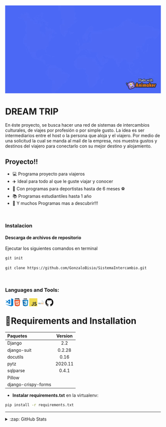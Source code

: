 ![](https://github.com/GonzaloBisio/SistemaIntercambio/blob/main/static/img/7SJCZ09TT204MGDW.gif)

# DREAM TRIP

En éste proyecto, se busca hacer una red de sistemas de intercambios culturales, de viajes por profesión o por simple gusto. La idea es ser intermediarios entre el host o la persona que aloja y el viajero. Por medio de una solicitud la cual se manda al mail de la empresa, nos muestra gustos y destinos del viajero para conectarlo con su mejor destino y alojamiento.
![]()


## Proyecto!!

- :computer:	 Programa proyecto para viajeros
- :airplane:  Ideal para todo al que le guste viajar y conocer
- :rugby_football:	 Con programas para deportistas hasta de 6 meses :soccer:	
- :books:	 Programas estudiantiles hasta 1 año
- :briefcase:	Y muchos Programas mas a descubrir!!!

<br />


### Instalacion

#### Descarga de archivos de repositorio

Ejecutar los siguientes comandos en terminal
```
git init

git clone https://github.com/GonzaloBisio/SistemaIntercambio.git
```

</br>

### Languages and Tools:

<img align="left" alt="Visual Studio Code" width="26px" src="https://raw.githubusercontent.com/github/explore/80688e429a7d4ef2fca1e82350fe8e3517d3494d/topics/visual-studio-code/visual-studio-code.png" />
<img align="left" alt="HTML5" width="26px" src="https://raw.githubusercontent.com/github/explore/80688e429a7d4ef2fca1e82350fe8e3517d3494d/topics/html/html.png" />
<img align="left" alt="CSS3" width="26px" src="https://raw.githubusercontent.com/github/explore/80688e429a7d4ef2fca1e82350fe8e3517d3494d/topics/css/css.png" />
<img align="left" alt="JavaScript" width="26px" src="https://raw.githubusercontent.com/github/explore/80688e429a7d4ef2fca1e82350fe8e3517d3494d/topics/javascript/javascript.png" />
<img align="left" alt="MySQL" width="26px" src="https://raw.githubusercontent.com/github/explore/80688e429a7d4ef2fca1e82350fe8e3517d3494d/topics/mysql/mysql.png" />
<img align="left" alt="GitHub" width="26px" src="https://raw.githubusercontent.com/github/explore/78df643247d429f6cc873026c0622819ad797942/topics/github/github.png" />

 </br>
 
 
# 📕Requirements and Installation

| Paquetes | Version |
|:---|:---:|
| Django| 2.2|
| django-suit| 0.2.28|
| docutils | 0.16 |
| pytz | 2020.11|
| sqlparse | 0.4.1|
| Pillow |
| django-crispy-forms|


* **Instalar requirements.txt** en la virtualenv:
```bash
pip install -r requirements.txt
```


---


<details>
  <summary>:zap: GitHub Stats</summary>

UN POCO DE LOS PROGRAMADORES:
</br>

  <img align="left" alt="codeSTACKr's GitHub Stats" src="https://github-readme-stats.codestackr.vercel.app/api?username=tomii03&repo=Sistemadeintercambio&show_icons=true&hide_border=true" />
<img align="left" alt="codeSTACKr's GitHub Stats" src="https://github-readme-stats.codestackr.vercel.app/api?username=GonzaloBisio&repo=Sistemadeintercambio&show_icons=true&hide_border=true" />

</details>
